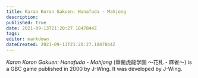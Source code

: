 ```yaml
---
title: Karan Koron Gakuen: Hanafuda - Mahjong
description: 
published: true
date: 2021-09-13T21:20:27.1847844Z 
tags: 
editor: markdown
dateCreated: 2021-09-13T21:20:27.1847844Z
---
```

_Karan Koron Gakuen: Hanafuda - Mahjong_ (<span lang='ja'>華蘭虎龍学園 ～花札・麻雀～</span>) is a GBC game published in 2000 by J-Wing.
It was developed by J-Wing.
